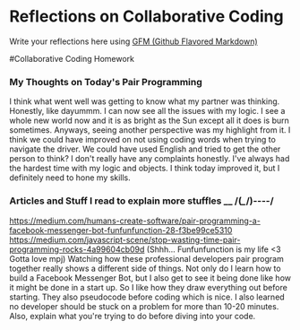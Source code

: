 # Reflections on Collaborative Coding

Write your reflections here using [GFM (Github Flavored Markdown)](https://github.github.com/gfm/)

#Collaborative Coding Homework

### My Thoughts on Today's Pair Programming

I think what went well was getting to know what my partner was thinking.
Honestly, like dayummm. I can now see all the issues with my logic. I see a
whole new world now and it is as bright as the Sun except all it does is burn
sometimes. Anyways, seeing another perspective was my highlight from it. I think
we could have improved on not using coding words when trying to navigate the
driver. We could have used English and tried to get the other person to think?
I don't really have any complaints honestly. I've always had the hardest time
with my logic and objects. I think today improved it, but I definitely need to
hone my skills.

### Articles and Stuff I read to explain more stuffles \__  /(*_*/)----/

https://medium.com/humans-create-software/pair-programming-a-facebook-messenger-bot-funfunfunction-28-f3be99ce5310
https://medium.com/javascript-scene/stop-wasting-time-pair-programming-rocks-4a99604cb09d
(Shhh... Funfunfunction is my life <3 Gotta love mpj)
Watching how these professional developers pair program together really shows
a different side of things. Not only do I learn how to build a Facebook Messenger
Bot, but I also get to see it being done like how it might be done in a start up.
So I like how they draw everything out before starting. They also pseudocode
before coding which is nice. I also learned no developer should be stuck on a
problem for more than 10-20 minutes. Also, explain what you're trying to do
before diving into your code. 
